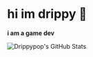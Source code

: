# hi im drippy 👋

**i am a game dev**

![Drippypop's GitHub Stats](https://github-readme-stats.vercel.app/api?username=Drippypop&show_icons=true&theme=tokyonight)
